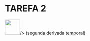 TAREFA 2
========

<img src="https://latex.codecogs.com/svg.latex?\dot{\tilde{\phi}}=\dot{\phi}_d-\dot{\phi}=" width="48">/>  (segunda derivada temporal)

